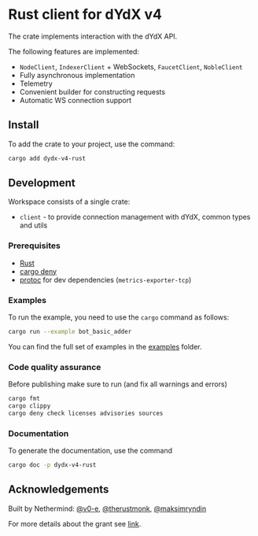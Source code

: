 # Rust client for dYdX v4

The crate implements interaction with the dYdX API. 

The following features are implemented:
- `NodeClient`, `IndexerClient` + WebSockets, `FaucetClient`, `NobleClient`
- Fully asynchronous implementation
- Telemetry
- Convenient builder for constructing requests
- Automatic WS connection support

## Install

To add the crate to your project, use the command:

```sh
cargo add dydx-v4-rust
```

## Development

Workspace consists of a single crate:
* `client` - to provide connection management with dYdX, common types and utils

### Prerequisites

* [Rust](https://www.rust-lang.org/tools/install)
* [cargo deny](https://github.com/EmbarkStudios/cargo-deny)
* [protoc](https://grpc.io/docs/protoc-installation/) for dev dependencies (`metrics-exporter-tcp`)

### Examples

To run the example, you need to use the `cargo` command as follows:

```sh
cargo run --example bot_basic_adder
```

You can find the full set of examples in the [examples](client/examples) folder.

### Code quality assurance

Before publishing make sure to run (and fix all warnings and errors)

```sh
cargo fmt
cargo clippy
cargo deny check licenses advisories sources
```

### Documentation

To generate the documentation, use the command

```sh
cargo doc -p dydx-v4-rust
```

## Acknowledgements

Built by Nethermind: [@v0-e](https://github.com/v0-e), [@therustmonk](https://github.com/therustmonk),  [@maksimryndin](https://github.com/maksimryndin)

For more details about the grant see [link](https://www.dydxgrants.com/grants/rust-trading-client).
